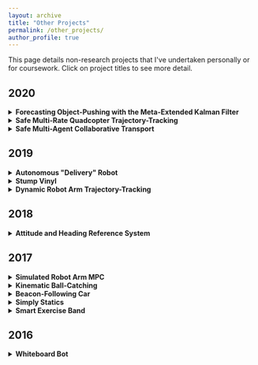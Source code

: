 ```yaml
---
layout: archive
title: "Other Projects"
permalink: /other_projects/
author_profile: true
---
```


<style>
  .boxed {
    color: black;
    border: 3px solid black;
    margin: 0px auto;
    padding: 10px;
    border-radius: 10px;
  }
</style>

This page details non-research projects that I've undertaken personally or for coursework. Click on project titles to see more detail. 

## 2020
<details>
<summary><b>Forecasting Object-Pushing with the Meta-Extended Kalman Filter</b></summary>
<div class="boxed">

DESCRIPTION
</div>
</details>

<details>
<summary><b>Safe Multi-Rate Quadcopter Trajectory-Tracking</b></summary>
<div class="boxed">

DESCRIPTION
</div>
</details>

<details>
<summary><b>Safe Multi-Agent Collaborative Transport</b></summary>
<div class="boxed">

DESCRIPTION
</div>
</details>

## 2019
<details>
<summary><b>Autonomous "Delivery" Robot</b></summary>
<div class="boxed">

DESCRIPTION
</div>
</details>

<details>
<summary><b>Stump Vinyl</b></summary>
<div class="boxed">

DESCRIPTION
</div>
</details>

<details>
<summary><b>Dynamic Robot Arm Trajectory-Tracking</b></summary>
<div class="boxed">

DESCRIPTION
</div>
</details>

## 2018
<details>
<summary><b>Attitude and Heading Reference System</b></summary>
<div class="boxed">

DESCRIPTION
</div>
</details>

## 2017
<details>
<summary><b>Simulated Robot Arm MPC</b></summary>
<div class="boxed">

DESCRIPTION
</div>
</details>

<details>
<summary><b>Kinematic Ball-Catching</b></summary>
<div class="boxed">

DESCRIPTION
</div>
</details>

<details>
<summary><b>Beacon-Following Car</b></summary>
<div class="boxed">

DESCRIPTION
</div>
</details>

<details>
<summary><b>Simply Statics</b></summary>
<div class="boxed">

DESCRIPTION
</div>
</details>

<details>
<summary><b>Smart Exercise Band</b></summary>
<div class="boxed">

DESCRIPTION
</div>
</details>

## 2016
<details>
<summary><b>Whiteboard Bot</b></summary>
<div class="boxed">

DESCRIPTION
</div>
</details>

